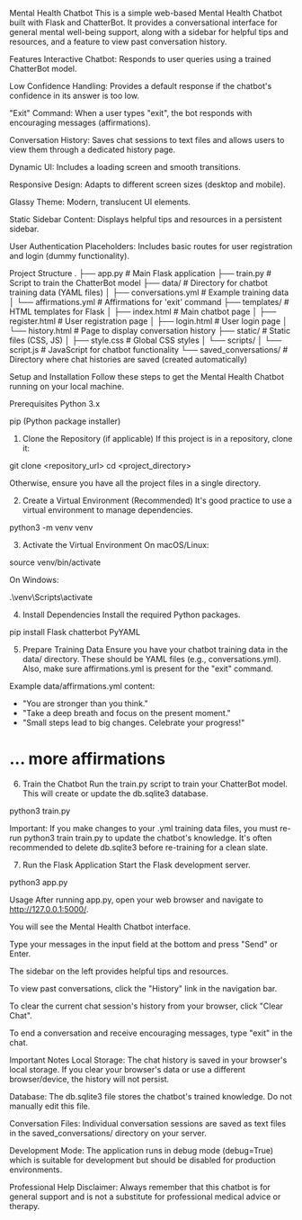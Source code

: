 Mental Health Chatbot
This is a simple web-based Mental Health Chatbot built with Flask and ChatterBot. It provides a conversational interface for general mental well-being support, along with a sidebar for helpful tips and resources, and a feature to view past conversation history.

Features
Interactive Chatbot: Responds to user queries using a trained ChatterBot model.

Low Confidence Handling: Provides a default response if the chatbot's confidence in its answer is too low.

"Exit" Command: When a user types "exit", the bot responds with encouraging messages (affirmations).

Conversation History: Saves chat sessions to text files and allows users to view them through a dedicated history page.

Dynamic UI: Includes a loading screen and smooth transitions.

Responsive Design: Adapts to different screen sizes (desktop and mobile).

Glassy Theme: Modern, translucent UI elements.

Static Sidebar Content: Displays helpful tips and resources in a persistent sidebar.

User Authentication Placeholders: Includes basic routes for user registration and login (dummy functionality).

Project Structure
.
├── app.py                  # Main Flask application
├── train.py                # Script to train the ChatterBot model
├── data/                   # Directory for chatbot training data (YAML files)
│   ├── conversations.yml   # Example training data
│   └── affirmations.yml    # Affirmations for 'exit' command
├── templates/              # HTML templates for Flask
│   ├── index.html          # Main chatbot page
│   ├── register.html       # User registration page
│   ├── login.html          # User login page
│   └── history.html        # Page to display conversation history
├── static/                 # Static files (CSS, JS)
│   ├── style.css           # Global CSS styles
│   └── scripts/
│       └── script.js       # JavaScript for chatbot functionality
└── saved_conversations/    # Directory where chat histories are saved (created automatically)

Setup and Installation
Follow these steps to get the Mental Health Chatbot running on your local machine.

Prerequisites
Python 3.x

pip (Python package installer)

1. Clone the Repository (if applicable)
If this project is in a repository, clone it:

git clone <repository_url>
cd <project_directory>

Otherwise, ensure you have all the project files in a single directory.

2. Create a Virtual Environment (Recommended)
It's good practice to use a virtual environment to manage dependencies.

python3 -m venv venv

3. Activate the Virtual Environment
On macOS/Linux:

source venv/bin/activate

On Windows:

.\venv\Scripts\activate

4. Install Dependencies
Install the required Python packages.

pip install Flask chatterbot PyYAML

5. Prepare Training Data
Ensure you have your chatbot training data in the data/ directory. These should be YAML files (e.g., conversations.yml). Also, make sure affirmations.yml is present for the "exit" command.

Example data/affirmations.yml content:

- "You are stronger than you think."
- "Take a deep breath and focus on the present moment."
- "Small steps lead to big changes. Celebrate your progress!"
# ... more affirmations

6. Train the Chatbot
Run the train.py script to train your ChatterBot model. This will create or update the db.sqlite3 database.

python3 train.py

Important: If you make changes to your .yml training data files, you must re-run python3 train train.py to update the chatbot's knowledge. It's often recommended to delete db.sqlite3 before re-training for a clean slate.

7. Run the Flask Application
Start the Flask development server.

python3 app.py

Usage
After running app.py, open your web browser and navigate to http://127.0.0.1:5000/.

You will see the Mental Health Chatbot interface.

Type your messages in the input field at the bottom and press "Send" or Enter.

The sidebar on the left provides helpful tips and resources.

To view past conversations, click the "History" link in the navigation bar.

To clear the current chat session's history from your browser, click "Clear Chat".

To end a conversation and receive encouraging messages, type "exit" in the chat.

Important Notes
Local Storage: The chat history is saved in your browser's local storage. If you clear your browser's data or use a different browser/device, the history will not persist.

Database: The db.sqlite3 file stores the chatbot's trained knowledge. Do not manually edit this file.

Conversation Files: Individual conversation sessions are saved as text files in the saved_conversations/ directory on your server.

Development Mode: The application runs in debug mode (debug=True) which is suitable for development but should be disabled for production environments.

Professional Help Disclaimer: Always remember that this chatbot is for general support and is not a substitute for professional medical advice or therapy.